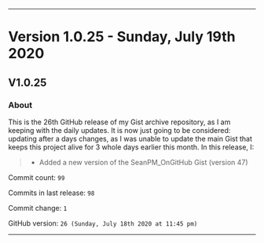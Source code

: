 
***

# Version 1.0.25 - Sunday, July 19th 2020

## V1.0.25

### About

This is the 26th GitHub release of my Gist archive repository, as I am keeping with the daily updates. It is now just going to be considered: updating after a days changes, as I was unable to update the main Gist that keeps this project alive for 3 whole days earlier this month. In this release, I:

> * Added a new version of the SeanPM_OnGitHub Gist (version 47)

Commit count: `99`

Commits in last release: `98`

Commit change: `1`

GitHub version: `26 (Sunday, July 18th 2020 at 11:45 pm)`

***
